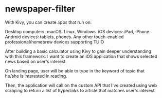 # newspaper-filter

With Kivy, you can create apps that run on:

Desktop computers: macOS, Linux, Windows.
iOS devices: iPad, iPhone.
Android devices: tablets, phones.
Any other touch-enabled professional/homebrew devices supporting TUIO

After building a basic calculator using Kivy to gain deeper understanding with this framework. I want to create an iOS application that shows selected news based on user's interest.

On landing page, user will be able to type in the keyword of topic that he/she is interested in reading.

Then, the application will call on the custom API that I've created using web scraping to return a list of hyperlinks to article that matches user's interest

